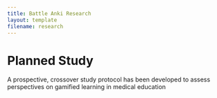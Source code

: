 ```yaml
---
title: Battle Anki Research
layout: template
filename: research
---
```

# Planned Study
A prospective, crossover study protocol has been developed to assess perspectives on gamified learning in medical education
